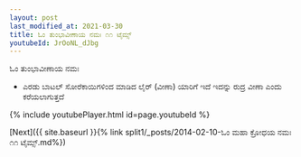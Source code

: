 ```yaml
---
layout: post
last_modified_at: 2021-03-30
title: ಓಂ ತುಂಭಾವೀಣಾಯ ನಮಃ ೧೧ ಟೈಮ್ಸ್
youtubeId: JrOoNL_dJbg
---
```

 
 
 ಓಂ ತುಂಭಾವೀಣಾಯ ನಮಃ  
 
 -  ಎರಡು ಬಾಟಲ್ ಸೋರೆಕಾಯಿಗಳಿಂದ ಮಾಡಿದ ಲೈರ್ (ವೀಣಾ) ಯಾರಿಗೆ ಇದೆ ಇದನ್ನು ರುದ್ರ ವೀಣಾ ಎಂದು ಕರೆಯಲಾಗುತ್ತದೆ 
 
  
 
  
 
 
 
 
 
 


{% include youtubePlayer.html id=page.youtubeId %}
 
[Next]({{ site.baseurl }}{% link  split1/_posts/2014-02-10-ಓಂ ಮಹಾ ಕ್ರೋಧಯ ನಮಃ ೧೧ ಟೈಮ್ಸ್.md%})
 
